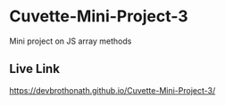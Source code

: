# Cuvette-Mini-Project-3
Mini project on JS array methods

## Live Link
https://devbrothonath.github.io/Cuvette-Mini-Project-3/
